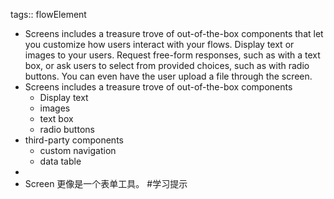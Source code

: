 tags:: flowElement

- Screens includes a treasure trove of out-of-the-box components that let you customize how users interact with your flows. Display text or images to your users. Request free-form responses, such as with a text box, or ask users to select from provided choices, such as with radio buttons. You can even have the user upload a file through the screen.
- Screens includes a treasure trove of out-of-the-box components
	- Display text
	- images
	- text box
	- radio buttons
- third-party components
	- custom navigation
	- data table
-
- Screen 更像是一个表单工具。 #学习提示